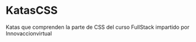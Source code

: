 # KatasCSS
Katas que comprenden la parte de CSS del curso FullStack impartido por Innovaccionvirtual

